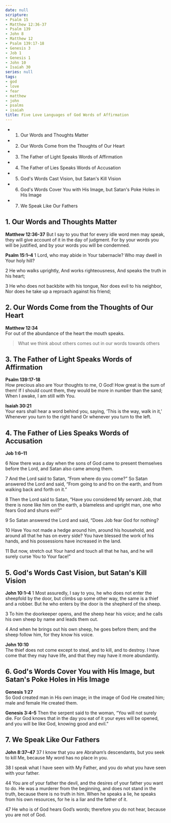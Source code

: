 ```yaml
---
date: null
scripture:
- Psalm 15
- Matthew 12:36-37
- Psalm 139
- John 8
- Matthew 12
- Psalm 139:17-18
- Genesis 3
- Job 1
- Genesis 1
- John 10
- Isaiah 30
series: null
tags:
- god
- love
- fear
- matthew
- john
- psalms
- isaiah
title: Five Love Languages of God Words of Affirmation
---
```




- 1. Our Words and Thoughts Matter
- 2. Our Words Come from the Thoughts of Our Heart
- 3. The Father of Light Speaks Words of Affirmation
- 4. The Father of Lies Speaks Words of Accusation
- 5. God's Words Cast Vision, but Satan's Kill Vision
- 6. God's Words Cover You with His Image, but Satan's Poke Holes in His Image
- 7. We Speak Like Our Fathers


## 1. Our Words and Thoughts Matter

**Matthew 12:36-37**
But I say to you that for every idle word men may speak, they will give account of it in the day of judgment. For by your words you will be justified, and by your words you will be condemned.

**Psalm 15:1–4**
1 Lord, who may abide in Your tabernacle? Who may dwell in Your holy hill? 

2 He who walks uprightly, And works righteousness, And speaks the truth in his heart; 

3 He who does not backbite with his tongue, Nor does evil to his neighbor, Nor does he take up a reproach against his friend; 

## 2. Our Words Come from the Thoughts of Our Heart

**Matthew 12:34**  
For out of the abundance of the heart the mouth speaks.

> What we think about others comes out in our words towards others

## 3. The Father of Light Speaks Words of Affirmation

**Psalm 139:17-18**  
How precious also are Your thoughts to me, O God! How great is the sum of them! If I should count them, they would be more in number than the sand; When I awake, I am still with You.

**Isaiah 30:21**  
Your ears shall hear a word behind you, saying, ‘This is the way, walk in it,’ Whenever you turn to the right hand Or whenever you turn to the left.

## 4. The Father of Lies Speaks Words of Accusation

**Job 1:6–11**

6 Now there was a day when the sons of God came to present themselves before the Lord, and Satan also came among them. 

7 And the Lord said to Satan, “From where do you come?” So Satan answered the Lord and said, “From going to and fro on the earth, and from walking back and forth on it.” 

8 Then the Lord said to Satan, “Have you considered My servant Job, that there is none like him on the earth, a blameless and upright man, one who fears God and shuns evil?” 

9 So Satan answered the Lord and said, “Does Job fear God for nothing? 

10 Have You not made a hedge around him, around his household, and around all that he has on every side? You have blessed the work of his hands, and his possessions have increased in the land. 

11 But now, stretch out Your hand and touch all that he has, and he will surely curse You to Your face!”

## 5. God's Words Cast Vision, but Satan's Kill Vision

**John 10:1–4**
1 Most assuredly, I say to you, he who does not enter the sheepfold by the door, but climbs up some other way, the same is a thief and a robber. But he who enters by the door is the shepherd of the sheep. 

3 To him the doorkeeper opens, and the sheep hear his voice; and he calls his own sheep by name and leads them out. 

4 And when he brings out his own sheep, he goes before them; and the sheep follow him, for they know his voice.

**John 10:10**  
The thief does not come except to steal, and to kill, and to destroy. I have come that they may have life, and that they may have it more abundantly.

## 6. God's Words Cover You with His Image, but Satan's Poke Holes in His Image

**Genesis 1:27**  
So God created man in His own image; in the image of God He created him; male and female He created them.

**Genesis 3:4–5**
Then the serpent said to the woman, “You will not surely die. For God knows that in the day you eat of it your eyes will be opened, and you will be like God, knowing good and evil.”

## 7. We Speak Like Our Fathers

**John 8:37–47**
37 I know that you are Abraham’s descendants, but you seek to kill Me, because My word has no place in you. 

38 I speak what I have seen with My Father, and you do what you have seen with your father.

44 You are of your father the devil, and the desires of your father you want to do. He was a murderer from the beginning, and does not stand in the truth, because there is no truth in him. When he speaks a lie, he speaks from his own resources, for he is a liar and the father of it. 

47 He who is of God hears God’s words; therefore you do not hear, because you are not of God.